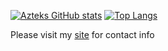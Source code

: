 [![Azteks GitHub stats](https://github-readme-stats.vercel.app/api?username=aztek1337&theme=gruvbox)](https://github.com/anuraghazra/github-readme-stats)
[![Top Langs](https://github-readme-stats.vercel.app/api/top-langs/?username=aztek1337?theme=gruvbox)](https://github.com/anuraghazra/github-readme-stats)

Please visit my [site](htttps://angel-alvarez.dev) for contact info
